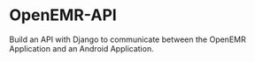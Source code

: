 # OpenEMR-API

Build an API with Django to communicate between the OpenEMR Application and an Android Application.
